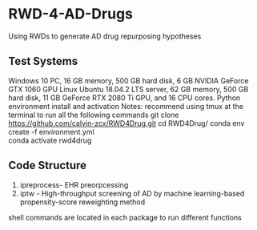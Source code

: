 # RWD-4-AD-Drugs
Using RWDs to generate AD drug repurposing hypotheses

## Test Systems
Windows 10 PC, 16 GB memory, 500 GB hard disk,  6 GB NVIDIA GeForce GTX 1060 GPU
Linux Ubuntu 18.04.2 LTS server, 62 GB memory, 500 GB hard disk, 11 GB GeForce RTX 2080 Ti GPU, and 16 CPU cores. 
Python environment install and activation
Notes: recommend using tmux at the terminal to run all the following commands
git clone https://github.com/calvin-zcx/RWD4Drug.git
cd RWD4Drug/
conda env create -f environment.yml   
conda activate rwd4drug

## Code Structure
1. ipreprocess- EHR preorpcessing  
3. iptw - High-throughput screening of AD by machine learning-based propensity-score reweighting method

shell commands are located in each package to run different functions